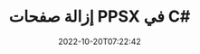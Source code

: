 ---
############################# Static ############################
layout: "auto-gen-merger"
date: 2022-10-20T07:22:42
draft: false
otherformats: pptx rtf tex vdx vsdm vsdx vssm vssx vstm vstx vsx vtx xlam xls xlsb xlsm

############################# Head ############################
head_title: "إزالة صفحات PPSX في C#"
head_description: "قم بإزالة أو حذف صفحة واحدة أو مجموعة صفحات من ملف PPSX في C# عن طريق عكس ترتيب الصفحات باستخدام واجهة برمجة تطبيقات دمج المستندات."

############################# Header ############################
title: "إزالة صفحات PPSX في C#"
description: "قم بإزالة صفحات PPSX التي تحتوي على بضعة أسطر من كود .NET."
bg_image: "https://cms.admin.containerize.com/templates/aspose/App_Themes/V3/images/bg/header1.png"
bg_overlay: false
button:
    enable: true
    icon: "fas fa-arrow-down"
    label: "تحميل النسخة التجريبية المجانية"
    link: "https://downloads.groupdocs.com/merger/net"

############################# SubMenu ############################
submenu:
    enable: true

    left:
        img_alt: "GroupDocs.Merger for .NET"
        image: "https://cms.admin.containerize.com/templates/groupdocs/images/product-logos/90x90-noborder/groupdocs-merger-net.png"
        product: "GroupDocs.Merger"
        platform: ".NET"

    middle:
        button:

            # button loop
            - link: "https://apireference.groupdocs.com/merger/net"
              text: "مرجع API"

            # button loop
            - link: "https://github.com/groupdocs-merger"
              text: "أمثلة التعليمات البرمجية"

            # button loop
            - link: "https://products.groupdocs.app/merger/family"
              text: "العروض التوضيحية الحية"

            # button loop
            - link: "https://purchase.groupdocs.com/pricing/merger/net"
              text: "التسعير"

    right:
        link_download: "https://downloads.groupdocs.com/merger"
        link_learn: "https://docs.groupdocs.com/merger/net"
        link_buy: "https://purchase.groupdocs.com"

############################# About ############################
about:
    enable: true
    title: "حول واجهة برمجة تطبيقات GroupDocs.Merger for .NET"
    content: |
        يقدم [GroupDocs.Merger for .NET](/ar/merger/net/) حلاً بسيطًا للدمج والتقسيم بأمان بين مجموعة كبيرة من تنسيقات المستندات بما في ذلك PDF و Microsoft Office (Word و Excel و PowerPoint و OneNote) و OpenDocument و HTML والصور وغيرها الكثير داخل تطبيقات .NET. من خلال إضافة بضعة أسطر فقط من التعليمات البرمجية ، قم بتنفيذ العديد من عمليات المستندات مثل نقل أو إزالة أو تدوير أو تبديل أو استخراج أو تغيير اتجاه الصفحات داخل المستندات. تدعم المستندات التي تدمج API أيضًا معاينة صفحات المستند كصورة لتحليل بنية المستند وتنسيقه ومحتواه على الصفحة.
        
        GroupDocs.Merger API هو الاختيار الصحيح لحلول الشركات التي تحتاج إلى ميزات إزالة صفحة الملف. يتم دعم واجهات برمجة التطبيقات هذه بشكل جيد على جميع أنظمة التشغيل والأنظمة الأساسية بما في ذلك .NET Framework, .NET Standard, .NET Core, Mono.

############################# Steps ############################
steps:
    enable: true
    title_left: "إزالة صفحات ملف PPSX في .NET"
    content_left: |
        يسهّل [GroupDocs.Merger for .NET](/ar/merger/net/) على مطوري C# حذف صفحة واحدة أو عدد من الصفحات المعينة داخل PPSX ملف من خلال تنفيذ بضع خطوات سهلة.
        
        * قم بتهيئة **RemoveOptions** بأرقام الصفحات المراد إزالتها.
        * قم بإنشاء مثيل جديد من **Merger** وتمرير مسار مستند المصدر كمعامل مُنشئ.
        * استدعاء **RemovePages** ومرر **RemoveOptions** الكائن.
        * اتصل **Save** وحدد مسار الملف لحفظ المستند الناتج.

    title_right: "متطلبات النظام"
    content_right: |
        يتم دعم واجهات برمجة تطبيقات GroupDocs.Merger for .NET على جميع الأنظمة الأساسية وأنظمة التشغيل الرئيسية. قبل تنفيذ الكود أدناه ، يرجى التأكد من تثبيت المتطلبات الأساسية التالية على نظامك.

        * أنظمة التشغيل: مايكروسوفت ويندوز ، لينوكس ، ماك
        * بيئات التطوير: Visual Studio, Xamarin, MonoDevelop
        * إطار أعمال: .NET Framework, .NET Standard, .NET Core, Mono
        * تنزيل أحدث إصدار من GroupDocs.Merger for .NET من [NuGet](https://www.nuget.org/packages/groupdocs.merger)
         
    code: |
     {{% merger/additional-styles %}}
     {{< merger/code-merger title="كيفية إزالة صفحات الملف PPSX باستخدام كود مثال C#">}}

        ```csharp    
        // إزالة صفحات الملف PPSX باستخدام GroupDocs.Merger API
        // تهيئة فئة RemoveOptions بأرقام الصفحات المحددة
        RemoveOptions removeOptions = new RemoveOptions(new int[] { 3, 6 });

        // إنشاء دمج مع مستند الإدخال PPSX
        using (Merger merger = new Merger("input.ppsx"))
          {
            // استدعاء الأسلوب RemovePages وتمرير كائن RemoveOptions إليه
            merger.RemovePages(removeOptions);
    
            // استدعاء طريقة حفظ وتمرير مسار الملف المطلوب لحفظ المستند الناتج
            merger.Save("output.ppsx");
          }
        ```
     {{< /merger/code-merger >}}

############################# Demos ############################
demos:
    enable: true
    title: "عروض توضيحية مباشرة - قم بإزالة PPSX من الصفحات على الإنترنت"
    content: |
       قم بإزالة صفحات ملف PPSX الآن من خلال زيارة موقع ويب [GroupDocs.Merger Live Demos](https://products.groupdocs.app/splitter/remove-pages/ppsx).
       يحتوي العرض التوضيحي المباشر على الفوائد التالية.
        
############################# About Formats ############################
about_formats:
    enable: true

############################# More Formats ############################
more_formats:
    enable: true
    title: "قم بإزالة الصفحات من تنسيقات المستندات الأخرى"
    content: |
        .NET دمج المستندات وتقسيم واجهة برمجة التطبيقات لتنسيقات الملفات والصور. قم بإزالة بعض تنسيقات الملفات الشائعة كما هو مذكور أدناه.

############################# Back to top ###############################
back_to_top:
    enable: true
---